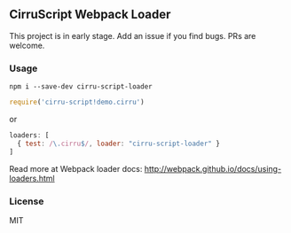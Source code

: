 
CirruScript Webpack Loader
----

This project is in early stage. Add an issue if you find bugs. PRs are welcome.

### Usage

```
npm i --save-dev cirru-script-loader
```

```js
require('cirru-script!demo.cirru')
```

or

```js
loaders: [
  { test: /\.cirru$/, loader: "cirru-script-loader" }
]
```

Read more at Webpack loader docs: http://webpack.github.io/docs/using-loaders.html

### License

MIT